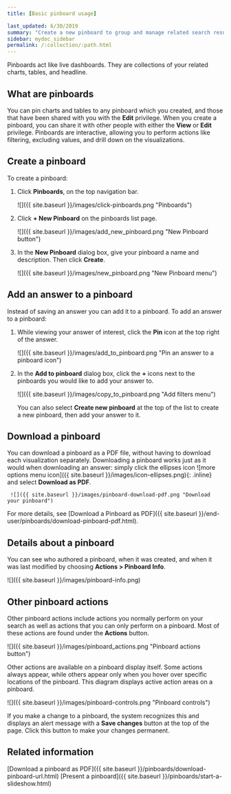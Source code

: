 ```yaml
---
title: [Basic pinboard usage]

last_updated: 6/30/2019
summary: "Create a new pinboard to group and manage related search results. Pinboards are the ThoughtSpot term for a dashboard."
sidebar: mydoc_sidebar
permalink: /:collection/:path.html
---
```

Pinboards act like live dashboards. They are collections of your related charts, tables, and headline.

## What are pinboards

You can pin charts and tables to any pinboard which you created, and those that have been shared with you with the **Edit** privilege. When you create a pinboard, you can share it with other people with either the **View** or **Edit** privilege. Pinboards are interactive, allowing you to perform actions like filtering, excluding values, and drill down on the visualizations.


## Create a pinboard

To create a pinboard:

1. Click **Pinboards**, on the top navigation bar.

     ![]({{ site.baseurl }}/images/click-pinboards.png "Pinboards")

2. Click **+ New Pinboard** on the pinboards list page.

     ![]({{ site.baseurl }}/images/add_new_pinboard.png "New Pinboard button")

3. In the **New Pinboard** dialog box, give your pinboard a name and description. Then click **Create**.

     ![]({{ site.baseurl }}/images/new_pinboard.png "New Pinboard menu")

## Add an answer to a pinboard

Instead of saving an answer you can add it to a pinboard. To add
an answer to a pinboard:

1. While viewing your answer of interest, click the **Pin** icon at the top right of the answer.

    ![]({{ site.baseurl }}/images/add_to_pinboard.png "Pin an answer to a pinboard icon")

2. In the **Add to pinboard** dialog box, click the **+** icons next to the pinboards you would like to add your answer to.

    ![]({{ site.baseurl }}/images/copy_to_pinboard.png "Add filters menu")

   You can also select **Create new pinboard** at the top of the list to create a new pinboard, then add your answer to it.


## Download a pinboard

You can download a pinboard as a PDF file, without having to download each visualization separately. Downloading a pinboard works just as it would when
downloading an answer: simply click the ellipses icon ![more options menu icon]({{ site.baseurl }}/images/icon-ellipses.png){: .inline} and select **Download as PDF**.

     ![]({{ site.baseurl }}/images/pinboard-download-pdf.png "Download your pinboard")

For more details, see [Download a Pinboard as PDF]({{ site.baseurl }}/end-user/pinboards/download-pinboard-pdf.html).

## Details about a pinboard

You can see who authored a pinboard, when it was created, and when it was last
modified by choosing **Actions > Pinboard Info**.

![]({{ site.baseurl }}/images/pinboard-info.png)


## Other pinboard actions

Other pinboard actions include actions you normally perform on your search as
well as actions that you can only perform on a pinboard. Most of these actions
are found under the **Actions** button.

![]({{ site.baseurl }}/images/pinboard_actions.png "Pinboard actions button")

Other actions are available on a pinboard display itself. Some actions always appear, while others appear only when you hover over specific locations of the pinboard.
This diagram displays active action areas on a pinboard.

![]({{ site.baseurl }}/images/pinboard-controls.png "Pinboard controls")

If you make a change to a pinboard, the system recognizes this and displays an alert message with a **Save
changes** button at the top of the page. Click this button to make your changes permanent.

## Related information

[Download a pinboard as PDF]({{ site.baseurl }}/pinboards/download-pinboard-url.html)
[Present a pinboard]({{ site.baseurl }}/pinboards/start-a-slideshow.html)
